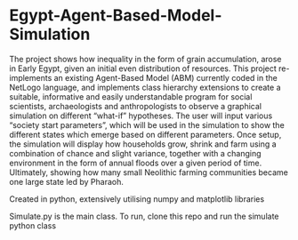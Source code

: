 # Egypt-Agent-Based-Model-Simulation

The project shows how inequality in the form of grain accumulation, arose in Early Egypt, given an initial even distribution of resources. This project re-implements an existing Agent-Based Model (ABM) currently coded in the NetLogo language, and implements class hierarchy extensions to create a suitable, informative and easily understandable program for social scientists, archaeologists and anthropologists to observe a graphical simulation on different “what-if” hypotheses. The user will input various “society start parameters”, which will be used in the simulation to show the different states which emerge based on different parameters. Once setup, the simulation will display how households grow, shrink and farm using a combination of chance and slight variance, together with a changing environment in the form of annual floods over a given period of time.
Ultimately, showing how many small Neolithic farming communities became one large state led by Pharaoh.

Created in python, extensively utilising numpy and matplotlib libraries

Simulate.py is the main class. To run, clone this repo and run the simulate python class
